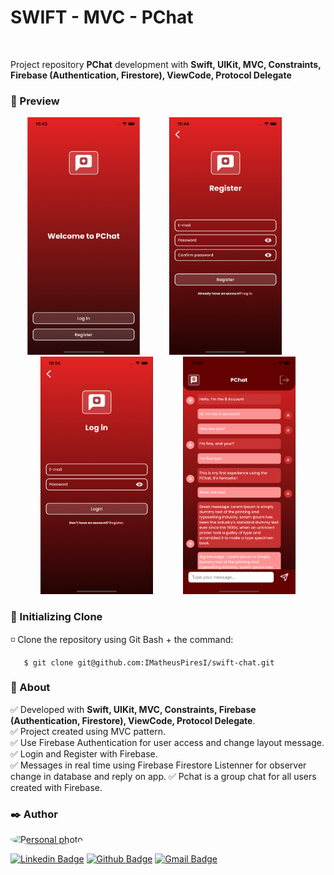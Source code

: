 # SWIFT - MVC - PChat

<br/>

Project repository **PChat** development with **Swift, UIKit, MVC, Constraints, Firebase (Authentication, Firestore), ViewCode, Protocol Delegate**

<h3 id="acessar-projeto">📁 Preview</h3>
<div style="text-align: center;">
    <img src="./FlashChatViewCode/Assets.xcassets/welcomeReadme.imageset/welcomeReadme.png" alt="app" width="180px" height="380px"/>
   &nbsp;&nbsp;&nbsp;&nbsp;&nbsp;&nbsp;&nbsp;&nbsp;&nbsp;&nbsp;
  <img src="./FlashChatViewCode/Assets.xcassets/registerReadme.imageset/registerReadme.png" alt="app" width="180px" height="380px"/>
    &nbsp;&nbsp;&nbsp;&nbsp;&nbsp;&nbsp;&nbsp;&nbsp;&nbsp;&nbsp;
  <img src="./FlashChatViewCode/Assets.xcassets/loginReadme.imageset/loginReadme.png" alt="app" width="180px" height="380px"/>
   &nbsp;&nbsp;&nbsp;&nbsp;&nbsp;&nbsp;&nbsp;&nbsp;&nbsp;&nbsp;
 <img src="./FlashChatViewCode/Assets.xcassets/chatReadme.imageset/chatReadme.png" alt="app" width="180px" height="380px"/>
</div>


<h3 id="acessar-projeto">📁 Initializing Clone</h3>

◽ Clone the repository using Git Bash + the command:

       $ git clone git@github.com:IMatheusPiresI/swift-chat.git

<h3 id="sobre">📍 About</h3>

✅ Developed with **Swift, UIKit, MVC, Constraints, Firebase (Authentication, Firestore), ViewCode, Protocol Delegate**. <br>
✅ Project created using MVC pattern.<br>
✅ Use Firebase Authentication for user access and change layout message. <br>
✅ Login and Register with Firebase. <br>
✅ Messages in real time using Firebase Firestore Listenner for observer change in database and reply on app.
✅ Pchat is a group chat for all users created with Firebase.

<h3 id="autor">✒️ Author</h3>

<a href="https://github.com/imatheuspiresi"> <img style="border-radius: 50%;" src="https://avatars.githubusercontent.com/u/84977444?v=4" width="100px;" alt="Personal photo"/> </a>

[![Linkedin Badge](https://img.shields.io/badge/LinkedIn-0077B5?style=for-the-badge&logo=linkedin&logoColor=white)](https://www.linkedin.com/in/matheus-pires-87a174211/) [![Github Badge](https://img.shields.io/badge/GitHub-100000?style=for-the-badge&logo=github&logoColor=white)](https://github.com/imatheuspiresi) [![Gmail Badge](https://img.shields.io/badge/Gmail-D14836?style=for-the-badge&logo=gmail&logoColor=white)](mailto:matheuspdsousa@gmail.com)
